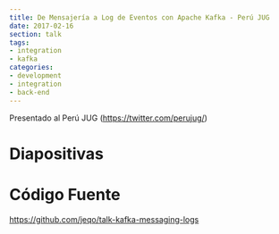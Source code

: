 ```yaml
---
title: De Mensajería a Log de Eventos con Apache Kafka - Perú JUG
date: 2017-02-16
section: talk
tags:
- integration
- kafka
categories:
- development
- integration
- back-end
---
```


Presentado al Perú JUG (https://twitter.com/perujug/)

<!--more-->

# Diapositivas

<script async class="speakerdeck-embed" data-id="a0a61a9ec75f4a8c9a49b5756b1f5f80" data-ratio="1.77777777777778" src="//speakerdeck.com/assets/embed.js"></script>

# Código Fuente

https://github.com/jeqo/talk-kafka-messaging-logs
